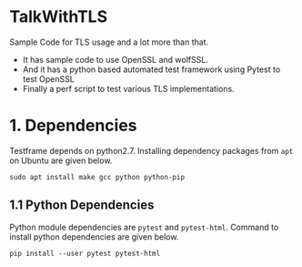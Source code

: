 # TalkWithTLS
Sample Code for TLS usage and a lot more than that.
- It has sample code to use OpenSSL and wolfSSL.
- And it has a python based automated test framework using Pytest to test OpenSSL
- Finally a perf script to test various TLS implementations.

# 1. Dependencies
Testframe depends on python2.7. Installing dependency packages from `apt` on Ubuntu are given
below.
```
sudo apt install make gcc python python-pip
```

## 1.1 Python Dependencies
Python module dependencies are `pytest` and `pytest-html`. Command to install python dependencies
are given below.
```
pip install --user pytest pytest-html
```
